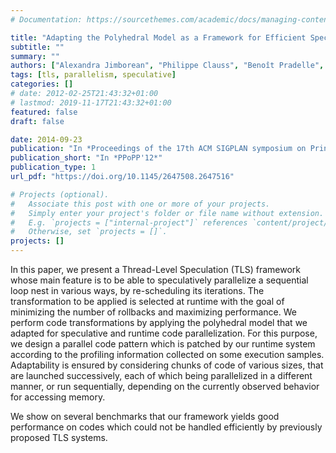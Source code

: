 ```yaml
---
# Documentation: https://sourcethemes.com/academic/docs/managing-content/

title: "Adapting the Polyhedral Model as a Framework for Efficient Speculative Parallelization"
subtitle: ""
summary: ""
authors: ["Alexandra Jimborean", "Philippe Clauss", "Benoît Pradelle", "Luis Mastrangelo", "Vincent Loechner"]
tags: [tls, parallelism, speculative]
categories: []
# date: 2012-02-25T21:43:32+01:00
# lastmod: 2019-11-17T21:43:32+01:00
featured: false
draft: false

date: 2014-09-23
publication: "In *Proceedings of the 17th ACM SIGPLAN symposium on Principles and Practice of Parallel Programming (PPoPP'12)*, ACM."
publication_short: "In *PPoPP'12*"
publication_type: 1
url_pdf: "https://doi.org/10.1145/2647508.2647516"

# Projects (optional).
#   Associate this post with one or more of your projects.
#   Simply enter your project's folder or file name without extension.
#   E.g. `projects = ["internal-project"]` references `content/project/deep-learning/index.md`.
#   Otherwise, set `projects = []`.
projects: []
---
```


In this paper, we present a Thread-Level Speculation (TLS) framework whose main feature is to be able to speculatively parallelize a sequential loop nest in various ways, by re-scheduling its iterations. The transformation to be applied is selected at runtime with the goal of minimizing the number of rollbacks and maximizing performance. We perform code transformations by applying the polyhedral model that we adapted for speculative and runtime code parallelization. For this purpose, we design a parallel code pattern which is patched by our runtime system according to the profiling information collected on some execution samples. Adaptability is ensured by considering chunks of code of various sizes, that are launched successively, each of which being parallelized in a different manner, or run sequentially, depending on the currently observed behavior for accessing memory.

We show on several benchmarks that our framework yields good performance on codes which could not be handled efficiently by previously proposed TLS systems.
